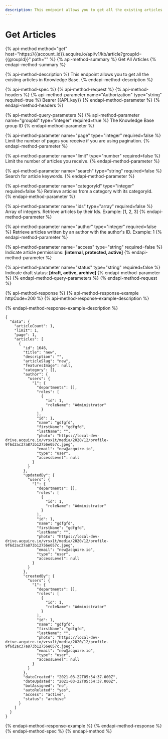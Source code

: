 ```yaml
---
description: This endpoint allows you to get all the existing articles in Knowledge Base.
---
```


# Get Articles

{% api-method method="get" host="https://{{account\_id}}.acquire.io/api/v1/kb/article?groupId={{groupId}}" path="" %}
{% api-method-summary %}
Get All Articles
{% endapi-method-summary %}

{% api-method-description %}
This endpoint allows you to get all the existing articles in Knowledge Base.
{% endapi-method-description %}

{% api-method-spec %}
{% api-method-request %}
{% api-method-headers %}
{% api-method-parameter name="Authorization" type="string" required=true %}
Bearer {{API\_key}}
{% endapi-method-parameter %}
{% endapi-method-headers %}

{% api-method-query-parameters %}
{% api-method-parameter name="groupId" type="integer" required=true %}
The Knowledge Base group ID
{% endapi-method-parameter %}

{% api-method-parameter name="page" type="integer" required=false %}
Limit the number of pages you receive if you are using pagination. 
{% endapi-method-parameter %}

{% api-method-parameter name="limit" type="number" required=false %}
Limit the number of articles you receive.
{% endapi-method-parameter %}

{% api-method-parameter name="search" type="string" required=false %}
Search for article keywords. 
{% endapi-method-parameter %}

{% api-method-parameter name="categoryId" type="integer" required=false %}
Retrieve articles from a category with its  categoryId.  
{% endapi-method-parameter %}

{% api-method-parameter name="ids" type="array" required=false %}
Array of integers. Retrieve articles by their Ids. Example: \[1, 2, 3\]
{% endapi-method-parameter %}

{% api-method-parameter name="author" type="integer" required=false %}
Retrieve articles written by an author with the author's ID. Example: 1
{% endapi-method-parameter %}

{% api-method-parameter name="access" type="string" required=false %}
Indicate article permissions: **\[internal, protected, active\]**
{% endapi-method-parameter %}

{% api-method-parameter name="status" type="string" required=false %}
Indicate draft status: **\[draft, active, archive\]**
{% endapi-method-parameter %}
{% endapi-method-query-parameters %}
{% endapi-method-request %}

{% api-method-response %}
{% api-method-response-example httpCode=200 %}
{% api-method-response-example-description %}

{% endapi-method-response-example-description %}

```
{
  "data": {
    "articleCount": 1,
    "limit": 1,
    "page": 1,
    "articles": [
      {
        "id": 1646,
        "title": "new",
        "description": "",
        "articleSlug": "new",
        "featuresImage": null,
        "category": [],
        "author": {
          "users": {
            "1": {
              "departments": [],
              "roles": [
                {
                  "id": 1,
                  "roleName": "Administrator"
                }
              ],
              "id": 1,
              "name": "gdfgfd",
              "firstName": "gdfgfd",
              "lastName": "",
              "photo": "https://local-dev-drive.acquire.io/vrsx1t/media/2020/12/profile-9f6d2ac37a873b12756e057c.jpeg",
              "email": "new@acquire.io",
              "type": "user",
              "accessLevel": null
            }
          }
        },
        "updatedBy": {
          "users": {
            "1": {
              "departments": [],
              "roles": [
                {
                  "id": 1,
                  "roleName": "Administrator"
                }
              ],
              "id": 1,
              "name": "gdfgfd",
              "firstName": "gdfgfd",
              "lastName": "",
              "photo": "https://local-dev-drive.acquire.io/vrsx1t/media/2020/12/profile-9f6d2ac37a873b12756e057c.jpeg",
              "email": "new@acquire.io",
              "type": "user",
              "accessLevel": null
            }
          }
        },
        "createdBy": {
          "users": {
            "1": {
              "departments": [],
              "roles": [
                {
                  "id": 1,
                  "roleName": "Administrator"
                }
              ],
              "id": 1,
              "name": "gdfgfd",
              "firstName": "gdfgfd",
              "lastName": "",
              "photo": "https://local-dev-drive.acquire.io/vrsx1t/media/2020/12/profile-9f6d2ac37a873b12756e057c.jpeg",
              "email": "new@acquire.io",
              "type": "user",
              "accessLevel": null
            }
          }
        },
        "dateCreated": "2021-03-22T05:54:37.000Z",
        "dateUpdated": "2021-03-22T05:54:37.000Z",
        "botAssigned": "no",
        "autoRelated": "yes",
        "access": "active",
        "status": "archive"
      }
    ]
  }
}
```
{% endapi-method-response-example %}
{% endapi-method-response %}
{% endapi-method-spec %}
{% endapi-method %}



